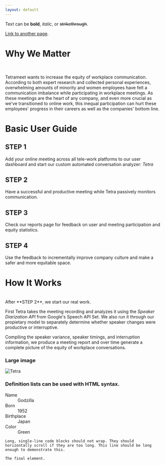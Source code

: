 ```yaml
---
layout: default
---
```


Text can be **bold**, _italic_, or ~~strikethrough~~.

[Link to another page](./another-page.html).

# Why We Matter

<br/>

Tetrameet wants to increase the equity of workplace communication. According to both expert research and collected personal experiences, overwhelming amounts of minority and women employees have felt a communication imbalance while participating in workplace meetings. As these meetings are the heart of any company, and even more crucial as we've transitioned to online work, this inequal participation can hurt these employees' progress in their careers as well as the companies' bottom line.


# Basic User Guide


## **STEP 1** 

Add your online meeting across all tele-work platforms to our user dashboard and start our custom automated conversation analyzer: _Tetra_


## **STEP 2** 

Have a successful and productive meeting while Tetra passively monitors communication. 


## **STEP 3** 

Check our reports page for feedback on user and meeting participation and equity statistics. 


## **STEP 4** 

Use the feedback to incrementally improve company culture and make a safer and more equitable space.


# How It Works 
<br/>
After **STEP 2**, we start our real work. 

First Tetra takes the meeting recording and analyzes it using the _Speaker Diarization API_ from Google's Speech API Set. We also run it through our propietary model to separately determine whether speaker changes were productive or interruptive. 


Compiling the speaker variance, speaker timings, and interruption information, we produce a meeting report and over time generate a complete picture of the equity of workplace conversations. 


### Large image

![Tetra](/images/logo.png)


### Definition lists can be used with HTML syntax.

<dl>
<dt>Name</dt>
<dd>Godzilla</dd>
<dt>Born</dt>
<dd>1952</dd>
<dt>Birthplace</dt>
<dd>Japan</dd>
<dt>Color</dt>
<dd>Green</dd>
</dl>

```
Long, single-line code blocks should not wrap. They should horizontally scroll if they are too long. This line should be long enough to demonstrate this.
```

```
The final element.
```
